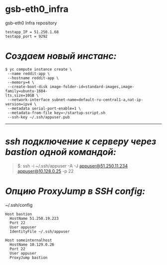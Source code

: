 # gsb-eth0_infra
gsb-eth0 Infra repository

```
testapp_IP = 51.250.1.68 
testapp_port = 9292
```
# ***Создаем новый инстанс:***

```
$ yc compute instance create \
 --name reddit-app \
 --hostname reddit-app \
 --memory=4 \
 --create-boot-disk image-folder-id=standard-images,image-family=ubuntu-1604-
lts,size=10GB \
 --network-interface subnet-name=default-ru-central1-a,nat-ip-version=ipv4 \
 --metadata serial-port-enable=1 \
 --metadata-from-file key=~/startup-script.sh
 --ssh-key ~/.ssh/appuser.pub
```

-----------------------------------------------------------------------------------
# ***ssh подключение к серверу через bastion одной командой:***

> $: ssh -i ~/.ssh/appuser -A -J appuser@51.250.11.234 appuser@10.128.0.25 -p 22

# ***Опцию ProxyJump в SSH config:***

~/.ssh/config

```
Host bastion
  HostName 51.250.19.223
  Port 22
  User appuser
  IdentityFile ~/.ssh/appuser

Host someinternalhost
  HostName 10.129.0.26
  Port 22
  User appuser
  ProxyJump bastion
```
